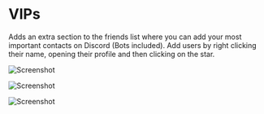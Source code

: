 # VIPs
Adds an extra section to the friends list where you can add your most important contacts on Discord (Bots included). Add users by right clicking their name, opening their profile and then clicking on the star.

![Screenshot](https://puu.sh/Autpz/59184ba6d4.png)

![Screenshot](https://puu.sh/Autqp/8768fe5f1e.png)

![Screenshot](https://puu.sh/Aw3eE/0854392aec.png)
